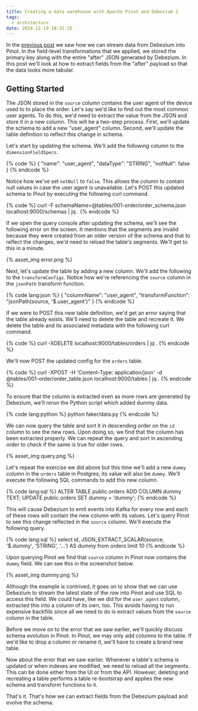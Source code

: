 ```yaml
---
title: Creating a data warehouse with Apache Pinot and Debezium 2
tags:
  - architecture
date: 2024-12-19 10:31:25
---
```


In the [previous post](/2024/12/18/Creating-a-data-wrehouse-with-Apache-Pinot-and-Debezium/) we saw how we can stream data from Debezium into Pinot. In the field-level transformations that we applied, we stored the primary key along with the entire "after" JSON generated by Debezium. In this post we'll look at how to extract fields from the "after" payload so that the data looks more tabular.  

## Getting Started  

The JSON stored in the `source` column contains the user agent of the device used to to place the order. Let's say we'd like to find out the most common user agents. To do this, we'd need to extract the value from the JSON and store it in a new column. This will be a two-step process. First, we'll update the schema to add a new "user_agent" column. Second, we'll update the table definition to reflect this change in schema.  

Let's start by updating the schema. We'll add the following column to the `dimensionFieldSpecs`.  

{% code %}
{
    "name": "user_agent",
    "dataType": "STRING",
    "notNull": false
}
{% endcode %}  

Notice how we've set `notNull` to `false`. This allows the column to contain null values in case the user agent is unavailable. Let's POST this updated schema to Pinot by executing the following curl command.  

{% code %}
curl -F schemaName=@tables/001-order/order_schema.json localhost:9000/schemas | jq .
{% endcode %}  

If we open the query console after updating the schema, we'll see the following error on the screen. It mentions that the segments are invalid because they were created from an older version of the schema and that to reflect the changes, we'd need to reload the table's segments. We'll get to this in a minute.

{% asset_img error.png %}  

Next, let's update the table by adding a new column. We'll add the following to the `transformConfigs`. Notice how we're referencing the `source` column in the `jsonPath` transform function.

{% code lang:json %}
{
    "columnName": "user_agent",
    "transformFunction": "jsonPath(source, '$.user_agent')"
}
{% endcode %}  

If we were to POST this new table definition, we'd get an error saying that the table already exists. We'll need to delete the table and recreate it. We delete the table and its associated metadata with the following curl command.  

{% code %}
curl -XDELETE localhost:9000/tables/orders | jq .
{% endcode %}  

We'll now POST the updated config for the `orders` table.  

{% code %}
curl -XPOST -H 'Content-Type: application/json' -d @tables/001-order/order_table.json localhost:9000/tables | jq .
{% endcode %}  

To ensure that the column is extracted even as more rows are generated by Debezium, we'll rerun the Python script which added dummy data.  

{% code lang:python %}
python faker/data.py
{% endcode %}  

We can now query the table and sort it in descending order on the `id` column to see the new rows. Upon doing so, we find that the column has been extracted properly. We can repeat the query and sort in ascending order to check if the same is true for older rows. 

{% asset_img query.png %}  

Let's repeat the exercise we did above but this time we'll add a new `dummy` column in the `orders` table in Postgres; its value will also be `dummy`. We'll execute the following SQL commands to add this new column.  

{% code lang:sql %}
ALTER TABLE public.orders ADD COLUMN dummy TEXT;
UPDATE public.orders SET dummy = 'dummy';
{% endcode %}  

This will cause Debezium to emit events into Kafka for every row and each of these rows will contain the new column with its values. Let's query Pinot to see this change reflected in the `source` column. We'll execute the following query.  

{% code lang:sql %}
select id, 
       JSON_EXTRACT_SCALAR(source, '$.dummy', 'STRING', '...') AS dummy
from orders limit 10
{% endcode %}  

Upon querying Pinot we find that `source` column in Pinot now contains the `dummy` field. We can see this in the screenshot below.  

{% asset_img dummy.png %}  

Although the example is contrived, it goes on to show that we can use Debezium to stream the latest state of the row into Pinot and use SQL to access this field. We could have, like we did for the `user_agent` column, extracted this into a column of its own, too. This avoids having to run expensive backfills since all we need to do is extract values from the `source` column in the table.  

Before we move on to the error that we saw earlier, we'll quickly discuss schema evolution in Pinot. In Pinot, we may only add columns to the table. If we'd like to drop a column or rename it, we'll have to create a brand new table.   

Now about the error that we saw earlier. Whenever a table's schema is updated or when indexes are modified, we need to reload all the segments. This can be done either from the UI or from the API. However, deleting and recreating a table performs a table re-bootstrap and applies the new schema and transform functions to it.   

That's it. That's how we can extract fields from the Debezium payload and evolve the schema.